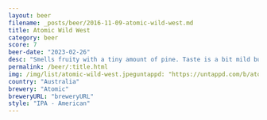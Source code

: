 ```yaml
---
layout: beer
filename: _posts/beer/2016-11-09-atomic-wild-west.md
title: Atomic Wild West
category: beer
score: 7
beer-date: "2023-02-26"
desc: "Smells fruity with a tiny amount of pine. Taste is a bit mild but would make a good session IPA"
permalink: /beer/:title.html
img: /img/list/atomic-wild-west.jpeguntappd: "https://untappd.com/b/atomic-wild-wild-west-coast-ipa/5124308"
country: "Australia"
brewery: "Atomic"
breweryURL: "breweryURL"
style: "IPA - American"
---
```

